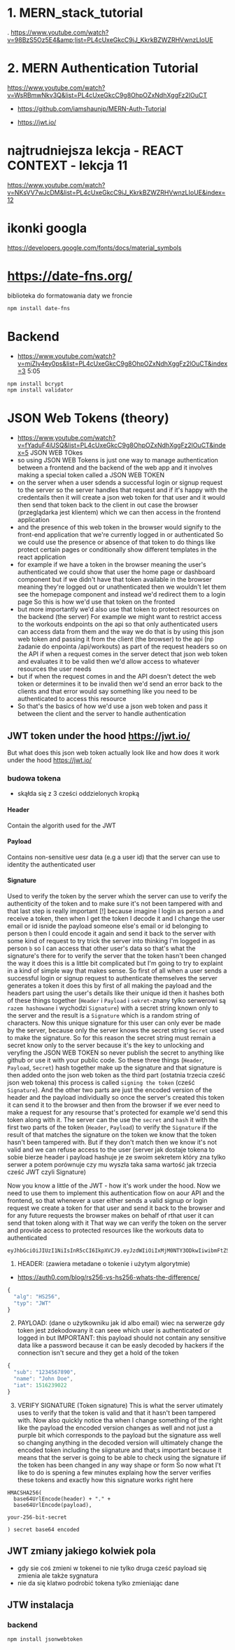 # 1. MERN_stack_tutorial
.
https://www.youtube.com/watch?v=98BzS5Oz5E4&amp;list=PL4cUxeGkcC9iJ_KkrkBZWZRHVwnzLIoUE

# 2. MERN Authentication Tutorial

https://www.youtube.com/watch?v=WsRBmwNkv3Q&list=PL4cUxeGkcC9g8OhpOZxNdhXggFz2lOuCT
- https://github.com/iamshaunjp/MERN-Auth-Tutorial

- https://jwt.io/

# najtrudniejsza lekcja - REACT CONTEXT - lekcja 11

https://www.youtube.com/watch?v=NKsVV7wJcDM&list=PL4cUxeGkcC9iJ_KkrkBZWZRHVwnzLIoUE&index=12

# ikonki googla

https://developers.google.com/fonts/docs/material_symbols

# https://date-fns.org/

biblioteka do formatowania daty
we froncie

```sh
npm install date-fns
```

# Backend

- https://www.youtube.com/watch?v=mjZIv4ey0ps&list=PL4cUxeGkcC9g8OhpOZxNdhXggFz2lOuCT&index=3 5:05

```sh
npm install bcrypt
npm install validator
```

# JSON Web Tokens (theory)

- https://www.youtube.com/watch?v=fYaduF4iUSQ&list=PL4cUxeGkcC9g8OhpOZxNdhXggFz2lOuCT&index=5
  JSON WEB TOkes
- so using JSON WEB Tokens is just one way to manage authentication between a frontend and the backend
  of the web app and it involves making a special token called a JSON WEB TOKEN
- on the server when a user sdends a successful login or signup request to the server so the server handles that request
  and if it's happy with the credentails then it will create a json web token for that user and it would then send
  that token back to the client in out case the browser (przeglądarka jest klientem) which we can then access in the frontend application
- and the presence of this web token in the browser would signify to the front-end application that we're currently logged in or authenticated
  So we could use the presence or absence of that token to do things like protect certain pages or conditionally show different templates in the react application
- for example if we have a token in the browser meaning the user's authenticated we could show that user the home page or dashboard component
  but if we didn't have that token available in the browser meaning they're logged out or unathenticated then we wouldn't let them see the homepage component and instead
  we'd redirect them to a login page
  So this is how we'd use that token on the fronted
- but more importantly we'd also use that token to protect resources on the backend (the server)
  For example we might want to restrict access to the workouts endpoints on the api so that only authenticated users can access data from them and the way we do that
  is by using this json web token and passing it from the client (the browser) to the api (np żadanie do enpointa /api/workouts) as part of the request headers
  so on the API if when a request comes in the server detect that json web token and evaluates it to be valid then we'd allow access to whatever resources the user needs
- but if when the request comes in and the API doesn't detect the web token or determines it to be invalid then we'd send an error back to the clients and that
  error would say something like you need to be authenticated to access this resource
- So that's the basics of how we'd use a json web token and pass it between the client and the server to handle authentication

## JWT token under the hood https://jwt.io/

But what does this json web token actually look like and how does it work under the hood
https://jwt.io/

### budowa tokena

- skąłda się z 3 cześci oddzielonych kropką

#### Header

Contain the algorith used for the JWT

#### Payload

Contains non-sensitive uesr data (e.g a user id) that the server can use to identity the authenticated user

#### Signature

Used to verify the token by the server
whixh the server can use to verify the authenticity of the token and to make sure it's not been tampered with and that last step is really important [!]
because imagine I login as person `a` and receive a token, then when I get the token I decode it and I change the user email or id isnide the payload someone else's email or id belonging to person `b`
then I could encode it again and send it back to the server with some kind of request to try trick the server into thinking I'm logged in as person `b`
so I can access that other user's data so that's what the signature's there for to verify the server that the token hasn't been changed the way it does this is a little bit complicated but I'm going to try to explaint in a kind of simple way that makes sense.
So first of all when a user sends a successful login or signup request to authenticate themselves the server generates a token it does this by first of all
making the payload and the headers part using the user's details like their unique id
then it hashes both of these things together (`Header` i `Payload` i `sekret`-znany tylko serwerowi są `razem hashowane` i wychodzi `Signature`) with a secret string known only to the server and the result is a `Signature` which is a random string of characters.
Now this unique signature for this user can only ever be made by the server, because only the server knows the secret string `Secret` used to make the signature.
So for this reason the secret string must remain a secret know only to the server because it's the key to unlocking and veryfing the JSON WEB TOKEN
so never publish the secret to anything like github or use it with your public code.
So these three things (`Header`, `Payload`, `Secret`) hash together make up the signature and that signature is then added onto the json web token as the third part (ostatnia trzecia cześć json web tokena) this process is called `signing the token` (cześć `Signature`).
And the other two parts are just the encoded version of the header and the payload individually so once the server's created this token it can send it to the browser and
then from the browser if we ever need to make a request for any resourse that's protected for example we'd send this token along with it.
The server can the use the `secret` and `hash` it with the first two parts of the token (`Header`, `Payload`) to verify the `Signature` if the result of that matches the signature on the token we know that the token hasn't been tampered with. But if they don't match then we know it's not valid and we can refuse access to the user
(server jak dostaje tokena to sobie bierze header i payload hashuje je ze swoim sekretem który zna tylko serwer a potem porównuje czy mu wyszła taka sama wartość jak trzecia cześć JWT czyli Signature)

Now you know a little of the JWT - how it's work under the hood.
Now we need to use them to implement this authentication flow on aour API and the frontend, so that whenever a user either sends a valid signup or login request we create a token for that user and send it back to the browser and for any future requests the browser makes on behalf of rthat user it can send that token along with it
That way we can verify the token on the server and provide access to protected resources like the workouts data to authenticated

```
eyJhbGciOiJIUzI1NiIsInR5cCI6IkpXVCJ9.eyJzdWIiOiIxMjM0NTY3ODkwIiwibmFtZSI6IkpvaG4gRG9lIiwiaWF0IjoxNTE2MjM5MDIyfQ.SflKxwRJSMeKKF2QT4fwpMeJf36POk6yJV_adQssw5c
```

1. HEADER: (zawiera metadane o tokenie i użytym algorytmie)

- https://auth0.com/blog/rs256-vs-hs256-whats-the-difference/

```javascript
{
  "alg": "HS256",
  "typ": "JWT"
}
```

2. PAYLOAD: (dane o użytkowniku jak id albo email)
   wiec na serwerze gdy token jest zdekodowany it can seee which user is authenticated or logged in but IMPORTANT: this payload should not contain any sensitive data like a password because it can be easly decoded by hackers if the connection isn't secure and they get a hold of the token

```javascript
{
  "sub": "1234567890",
  "name": "John Doe",
  "iat": 1516239022
}
```

3. VERIFY SIGNATURE (Token signature)
   This is what the server utimately uses to verify that the token is valid and that it hasn't been tampered with.
   Now also quickly notice tha when I change something of the right like the payload the encoded version changes as well and not just a purple bit which corresponds to the payload but the signature ass well so changing anything in the decoded version will ultimately change the encoded token including the siignature and that;s important because it means that the server
   is going to be able to check using the signature iif the token has been changed in any way shape or form
   So now what I't like to do is spening a few minutes explaing how the server verifies these tokens and exactly how this signature works right here

```
HMACSHA256(
  base64UrlEncode(header) + "." +
  base64UrlEncode(payload),

your-256-bit-secret

) secret base64 encoded
```

## JWT zmiany jakiego kolwiek pola

- gdy sie coś zmieni w tokenei to nie tylko druga cześć payload się zmienia ale także sygnatura
- nie da się klatwo podrobić tokena tylko zmieniając dane


## JTW instalacja
### backend
```sh
npm install jsonwebtoken
```
